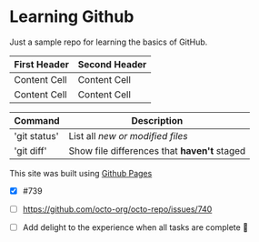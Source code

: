# Learning Github
Just a sample repo for learning the basics of GitHub.

| First Header  | Second Header |
| ------------- | ------------- |
| Content Cell  | Content Cell  |
| Content Cell  | Content Cell  |


|Command |Description|
| --- | --- |
| 'git status' | List all *new or modified files* |
| 'git diff' | Show file differences that **haven't** staged |


This site was built using [Github Pages](https://pages.github.com/)

- [x] #739
- [ ] https://github.com/octo-org/octo-repo/issues/740
- [ ] Add delight to the experience when all tasks are complete :tada:

